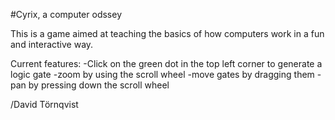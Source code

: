 #Cyrix, a computer odssey

This is a game aimed at teaching the basics of how computers work in a fun and interactive way.

Current features:
-Click on the green dot in the top left corner to generate a logic gate
-zoom by using the scroll wheel
-move gates by dragging them
-pan by pressing down the scroll wheel

/David Törnqvist